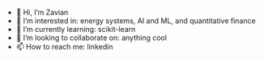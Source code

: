 - 👋 Hi, I’m Zavian  
- 👀 I’m interested in: energy systems, AI and ML, and quantitative finance
- 🌱 I’m currently learning: scikit-learn
- 💞️ I’m looking to collaborate on: anything cool
- 📫 How to reach me: linkedin 
<!---
ZavianBuild/ZavianBuild is a ✨ special ✨ repository because its `README.md` (this file) appears on your GitHub profile.
You can click the Preview link to take a look at your changes.
--->
